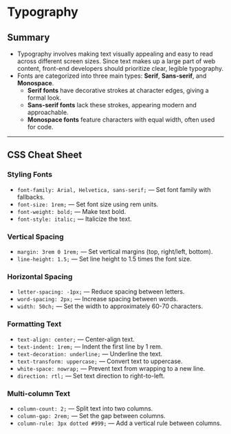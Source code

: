 # Typography

## Summary

- Typography involves making text visually appealing and easy to read across different screen sizes. Since text makes up a large part of web content, front-end developers should prioritize clear, legible typography.
- Fonts are categorized into three main types: **Serif**, **Sans-serif**, and **Monospace**.
  - **Serif fonts** have decorative strokes at character edges, giving a formal look.
  - **Sans-serif fonts** lack these strokes, appearing modern and approachable.
  - **Monospace fonts** feature characters with equal width, often used for code.

---

## CSS Cheat Sheet

### Styling Fonts

- `font-family: Arial, Helvetica, sans-serif;` — Set font family with fallbacks.
- `font-size: 1rem;` — Set font size using rem units.
- `font-weight: bold;` — Make text bold.
- `font-style: italic;` — Italicize the text.

### Vertical Spacing

- `margin: 3rem 0 1rem;` — Set vertical margins (top, right/left, bottom).
- `line-height: 1.5;` — Set line height to 1.5 times the font size.

### Horizontal Spacing

- `letter-spacing: -1px;` — Reduce spacing between letters.
- `word-spacing: 2px;` — Increase spacing between words.
- `width: 50ch;` — Set the width to approximately 60-70 characters.

### Formatting Text

- `text-align: center;` — Center-align text.
- `text-indent: 1rem;` — Indent the first line by 1 rem.
- `text-decoration: underline;` — Underline the text.
- `text-transform: uppercase;` — Convert text to uppercase.
- `white-space: nowrap;` — Prevent text from wrapping to a new line.
- `direction: rtl;` — Set text direction to right-to-left.

### Multi-column Text

- `column-count: 2;` — Split text into two columns.
- `column-gap: 2rem;` — Set the gap between columns.
- `column-rule: 3px dotted #999;` — Add a vertical rule between columns.
